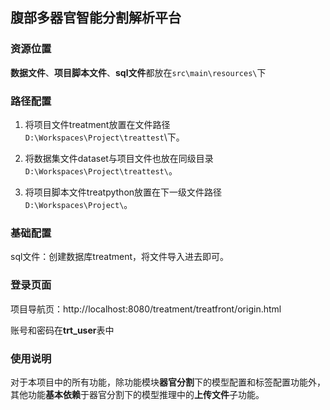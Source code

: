## 腹部多器官智能分割解析平台

### 资源位置

**数据文件**、**项目脚本文件**、**sql文件**都放在`src\main\resources\`下

### 路径配置

1. 将项目文件treatment放置在文件路径`D:\Workspaces\Project\treattest`\下。
2. 将数据集文件dataset与项目文件也放在同级目录`D:\Workspaces\Project\treattest\`。

3. 将项目脚本文件treatpython放置在下一级文件路径`D:\Workspaces\Project\`。

### 基础配置

sql文件：创建数据库treatment，将文件导入进去即可。

### 登录页面

项目导航页：http://localhost:8080/treatment/treatfront/origin.html

账号和密码在**trt_user**表中

### 使用说明

对于本项目中的所有功能，除功能模块**器官分割**下的模型配置和标签配置功能外，其他功能**基本依赖**于器官分割下的模型推理中的**上传文件**子功能。